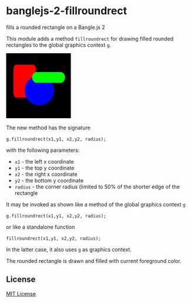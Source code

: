 # banglejs-2-fillroundrect #

fills a rounded rectangle on a Bangle.js 2

This module adds a method `fillroundrect` for drawing filled rounded rectangles to the global graphics context `g`.

![](Demo.png)

The new method has the signature

```
g.fillroundrect(x1,y1, x2,y2, radius);
```

with the following parameters:

* `x1` - the left x coordinate
* `y1` - the top y coordinate
* `x2` - the right x coordinate
* `y2` - the bottom y coordinate
* `radius` - the corner radius (limited to 50% of the shorter edge of the rectangle

It may be invoked as shown like a method of the global graphics context `g`

```
g.fillroundrect(x1,y1, x2,y2, radius);
```

or like a standalone function

```
fillroundrect(x1,y1, x2,y2, radius);
```

In the latter case, it also uses `g` as graphics context.

The rounded rectangle is drawn and filled with current foreground color.

## License ##

[MIT License](LICENSE.md)
